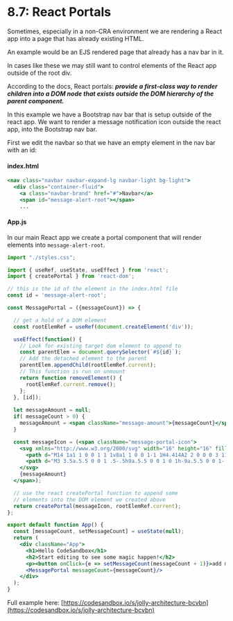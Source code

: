 # 8.7: React Portals

Sometimes, especially in a non-CRA environment we are rendering a React app into a page that has already existing HTML.

An example would be an EJS rendered page that already has a nav bar in it.

In cases like these we may still want to control elements of the React app outside of the root div.

According to the docs, React portals: _**provide a first-class way to render children into a DOM node that exists outside the DOM hierarchy of the parent component.**_

In this example we have a Bootstrap nav bar that is setup outside of the react app. We want to render a message notification icon outside the react app, into the Bootstrap nav bar.

First we edit the navbar so that we have an empty element in the nav bar with an id:

#### index.html

```jsx
<nav class="navbar navbar-expand-lg navbar-light bg-light">
  <div class="container-fluid">
    <a class="navbar-brand" href="#">Navbar</a>
    <span id="message-alert-root"></span>
    ...
```

#### App.js

In our main React app we create a portal component that will render elements into `message-alert-root`.

```jsx
import "./styles.css";

import { useRef, useState, useEffect } from 'react';
import { createPortal } from 'react-dom';

// this is the id of the element in the index.html file
const id = 'message-alert-root';

const MessagePortal = ({messageCount}) => {

  // get a hold of a DOM element
  const rootElemRef = useRef(document.createElement('div'));

  useEffect(function() {
    // Look for existing target dom element to append to
    const parentElem = document.querySelector(`#${id}`);
    // Add the detached element to the parent
    parentElem.appendChild(rootElemRef.current);
    // This function is run on unmount
    return function removeElement() {
      rootElemRef.current.remove();
    };
  }, [id]);
 
  let messageAmount = null;
  if( messageCount > 0) {
    messageAmount = <span className="message-amount">{messageCount}</span>;
  }

  const messageIcon = (<span className="message-portal-icon">
    <svg xmlns="http://www.w3.org/2000/svg" width="16" height="16" fill="currentColor" class="bi bi-chat-left-text" viewBox="0 0 16 16">
      <path d="M14 1a1 1 0 0 1 1 1v8a1 1 0 0 1-1 1H4.414A2 2 0 0 0 3 11.586l-2 2V2a1 1 0 0 1 1-1h12zM2 0a2 2 0 0 0-2 2v12.793a.5.5 0 0 0 .854.353l2.853-2.853A1 1 0 0 1 4.414 12H14a2 2 0 0 0 2-2V2a2 2 0 0 0-2-2H2z"/>
      <path d="M3 3.5a.5.5 0 0 1 .5-.5h9a.5.5 0 0 1 0 1h-9a.5.5 0 0 1-.5-.5zM3 6a.5.5 0 0 1 .5-.5h9a.5.5 0 0 1 0 1h-9A.5.5 0 0 1 3 6zm0 2.5a.5.5 0 0 1 .5-.5h5a.5.5 0 0 1 0 1h-5a.5.5 0 0 1-.5-.5z"/>
    </svg>
    {messageAmount}
  </span>);

  // use the react createPortal function to append some
  // elements into the DOM element we created above
  return createPortal(messageIcon, rootElemRef.current);
};

export default function App() {
  const [messageCount, setMessageCount] = useState(null);
  return (
    <div className="App">
      <h1>Hello CodeSandbox</h1>
      <h2>Start editing to see some magic happen!</h2>
      <p><button onClick={e => setMessageCount(messageCount + 1)}>add message</button></p>
      <MessagePortal messageCount={messageCount}/>
    </div>
  );
}
```

Full example here: [https://codesandbox.io/s/jolly-architecture-bcvbn](https://codesandbox.io/s/jolly-architecture-bcvbn)

